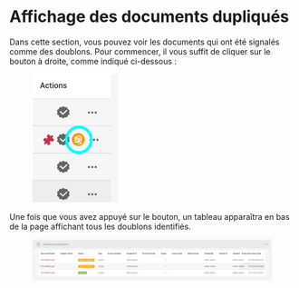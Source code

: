 # Affichage des documents dupliqués

Dans cette section, vous pouvez voir les documents qui ont été signalés comme des doublons. Pour commencer, il vous suffit de cliquer sur le bouton à droite, comme indiqué ci-dessous :

<figure><img src="../../.gitbook/assets/duplicate_documents.png" alt=""><figcaption></figcaption></figure>

Une fois que vous avez appuyé sur le bouton, un tableau apparaîtra en bas de la page affichant tous les doublons identifiés.

<figure><img src="../../.gitbook/assets/duplicate_documents2.png" alt=""><figcaption></figcaption></figure>
